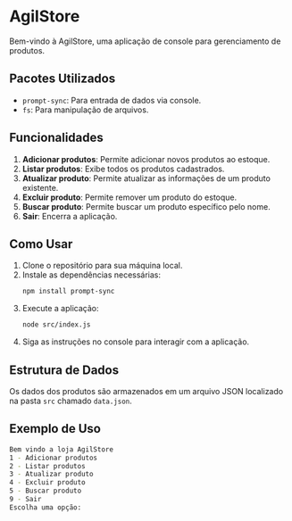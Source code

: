 # AgilStore

Bem-vindo à AgilStore, uma aplicação de console para gerenciamento de produtos.

## Pacotes Utilizados

- `prompt-sync`: Para entrada de dados via console.
- `fs`: Para manipulação de arquivos.

## Funcionalidades

1. **Adicionar produtos**: Permite adicionar novos produtos ao estoque.
2. **Listar produtos**: Exibe todos os produtos cadastrados.
3. **Atualizar produto**: Permite atualizar as informações de um produto existente.
4. **Excluir produto**: Permite remover um produto do estoque.
5. **Buscar produto**: Permite buscar um produto específico pelo nome.
9. **Sair**: Encerra a aplicação.

## Como Usar

1. Clone o repositório para sua máquina local.
2. Instale as dependências necessárias:
    ```sh
    npm install prompt-sync
    ```
3. Execute a aplicação:
    ```sh
    node src/index.js
    ```
4. Siga as instruções no console para interagir com a aplicação.

## Estrutura de Dados

Os dados dos produtos são armazenados em um arquivo JSON localizado na pasta `src` chamado `data.json`.

## Exemplo de Uso

```sh
Bem vindo a loja AgilStore
1 - Adicionar produtos
2 - Listar produtos
3 - Atualizar produto
4 - Excluir produto
5 - Buscar produto
9 - Sair
Escolha uma opção:


